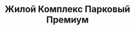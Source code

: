 ---
title: 'Жилой Комплекс Парковый Премиум'
description: 'Ведутся работы по строительству комплекса, успевайте купить квартиру по выгодным ценам.'
image: '/public/ЖК Парковый Премиум/UzDpe0whXKQ.webp'
---